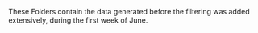 These Folders contain the data generated before the filtering was added extensively, during the first week of June.